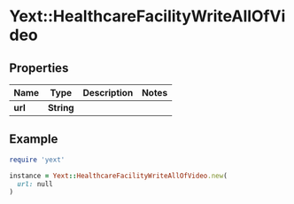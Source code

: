 # Yext::HealthcareFacilityWriteAllOfVideo

## Properties

| Name | Type | Description | Notes |
| ---- | ---- | ----------- | ----- |
| **url** | **String** |  |  |

## Example

```ruby
require 'yext'

instance = Yext::HealthcareFacilityWriteAllOfVideo.new(
  url: null
)
```

